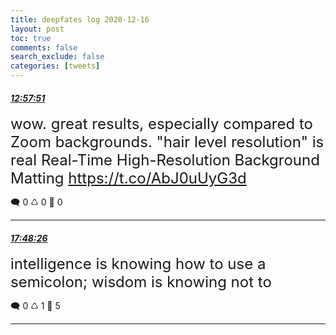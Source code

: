 ```yaml
---
title: deepfates log 2020-12-16
layout: post
toc: true
comments: false
search_exclude: false
categories: [tweets]
---
```



#### <a href = "https://twitter.com/deepfates/status/1339298715467563008">*12:57:51*</a>

<font size="5">wow. great results, especially compared to Zoom backgrounds. "hair level resolution" is real  Real-Time High-Resolution Background Matting   https://t.co/AbJ0uUyG3d</font>



🗨️ 0 ♺ 0 🤍  0   

---
    
#### <a href = "https://twitter.com/deepfates/status/1339371841878511617">*17:48:26*</a>

<font size="5">intelligence is knowing how to use a semicolon; wisdom is knowing not to</font>



🗨️ 0 ♺ 1 🤍  5   

---
    
            

